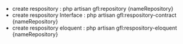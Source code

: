- create respository : php artisan gfl:repository {nameRepository}
- create respository Interface : php artisan gfl:respository-contract {nameRepository}
- create respository eloquent : php artisan gfl:respository-eloquent {nameRepository}
